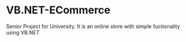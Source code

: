 # VB.NET-ECommerce
Senior Project for University. It is an online store with simple fuctionality using VB.NET
